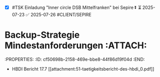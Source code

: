 - [x] #TSK Einladung "Inner circle DSB Mittelfranken" bei Sepire ⏬ ⏳ 2025-07-23 ✅ 2025-07-26 #CLIENT/SEPIRE
# Backup-Strategie Mindestanforderungen                              :ATTACH:
:PROPERTIES:
:ID:       cf50698b-2158-469e-bbe8-44f86d19f04d
:END:
- HBDI Bericht 17.7 [[attachment:51-taetigkeitsbericht-des-hbdi_0.pdf]]

